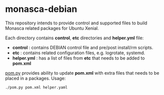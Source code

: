 # monasca-debian

This repository intends to provide control and supported files to build Monasca
related packages for Ubuntu Xenial.

Each directory contains **control**, **etc** directories and **helper.yml** file:
* **control** : contains DEBIAN control file and pre/post install/rm scripts.
* **etc** : contains related configuration files, e.g. logrotate, systemd.
* **helper.yml** : has a list of files from **etc** that needs to be added
                   to **pom.xml**


[pom.py](pom.py) provides ability to update **pom.xml** with extra files that needs
to be placed in a packages. Usage:
```code
./pom.py pom.xml helper.yaml
```
